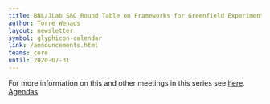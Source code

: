 ```yaml
---
title: BNL/JLab S&C Round Table on Frameworks for Greenfield Experiments, March 10 2020 
author: Torre Wenaus
layout: newsletter
symbol: glyphicon-calendar
link: /announcements.html
teams: core
until: 2020-07-31
---
```


For more information on this and other meetings in this series see [here](/bnl-jlab-roundtable.html).
[Agendas](https://www.jlab.org/indico/event/356/)
